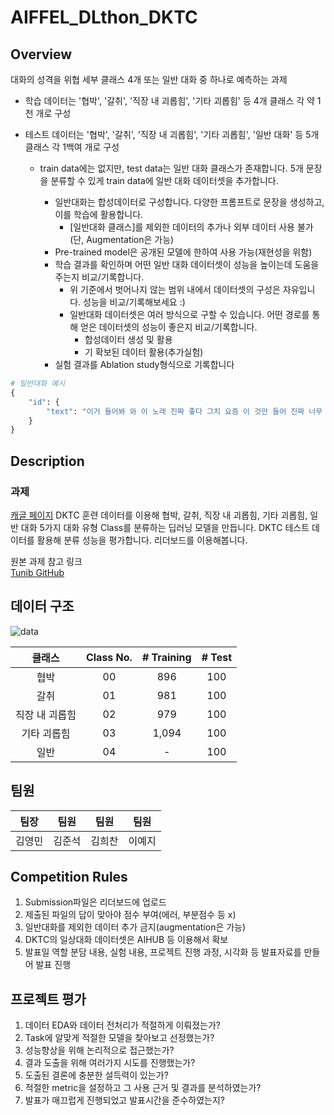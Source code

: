 # AIFFEL_DLthon_DKTC

## Overview
대화의 성격을 위협 세부 클래스 4개 또는 일반 대화 중 하나로 예측하는 과제

- 학습 데이터는 '협박', '갈취', '직장 내 괴롭힘', '기타 괴롭힘' 등 4개 클래스 각 약 1천 개로 구성

- 테스트 데이터는 '협박', '갈취', '직장 내 괴롭힘', '기타 괴롭힘', '일반 대화' 등 5개 클래스 각 1백여 개로 구성

    - train data에는 없지만, test data는 일반 대화 클래스가 존재합니다. 5개 문장을 분류할 수 있게 train data에 일반 대화 데이터셋을 추가합니다.

        - 일반대화는 합성데이터로 구성합니다. 다양한 프롬프트로 문장을 생성하고, 이를 학습에 활용합니다.
            - [일반대화 클래스]를 제외한 데이터의 추가나 외부 데이터 사용 불가(단, Augmentation은 가능)
        - Pre-trained model은 공개된 모델에 한하여 사용 가능(재현성을 위함)
        - 학습 결과를 확인하며 어떤 일반 대화 데이터셋이 성능을 높이는데 도움을 주는지 비교/기록합니다.
            - 위 기준에서 벗어나지 않는 범위 내에서 데이터셋의 구성은 자유입니다. 성능을 비교/기록해보세요 :)
            - 일반대화 데이터셋은 여러 방식으로 구할 수 있습니다. 어떤 경로를 통해 얻은 데이터셋의 성능이 좋은지 비교/기록합니다.
                - 합성데이터 생성 및 활용
                - 기 확보된 데이터 활용(추가실험)
        - 실험 결과를 Ablation study형식으로 기록합니다
```python
# 일반대화 예시
{
    "id": {
        "text": "이거 들어봐 와 이 노래 진짜 좋다 그치 요즘 이 것만 들어 진짜 너무 좋다 내가 요즘 듣는 것도 들어봐 음 난 좀 별론데 좋을 줄 알았는데 아쉽네 내 취향은 아닌 듯 배고프다 밥이나 먹으러 가자 그래"
    }
}
```
  
## Description
### 과제
[캐글 페이지](https://www.kaggle.com/competitions/aiffel-dl-thon-online-10/overview)
DKTC 훈련 데이터를 이용해
협박, 갈취, 직장 내 괴롭힘, 기타 괴롭힘, 일반 대화 5가지 대화 유형 Class를 분류하는 딥러닝 모델을 만듭니다.
DKTC 테스트 데이터를 활용해 분류 성능을 평가합니다.
리더보드를 이용해봅니다.

원본 과제 참고 링크  
[Tunib GitHub](https://github.com/tunib-ai/DKTC)  

## 데이터 구조
![data](https://user-images.githubusercontent.com/42150335/149441163-7728a543-5dbd-4fb6-b12f-cae5fc79c6fe.png)
  
|클래스|Class No.|# Training|# Test|
|:----:|:------:|:------:|:------------:|
|협박|00|896|100|
|갈취|01|981|100|
|직장 내 괴롭힘|02|979|100|
|기타 괴롭힘|03|1,094|100|
|일반|04|-|100|

## 팀원
|팀장|팀원|팀원|팀원|
|:----:|:------:|:------:|:------------:|
|김영민|김준석|김희찬|이예지|

## Competition Rules
1. Submission파일은 리더보드에 업로드
2. 제출된 파일의 답이 맞아야 점수 부여(에러, 부분점수 등 x)
3. 일반대화를 제외한 데이터 추가 금지(augmentation은 가능)
4. DKTC의 일상대화 데이터셋은 AIHUB 등 이용해서 확보
5. 발표일 역할 분담 내용, 실험 내용, 프로젝트 진행 과정, 시각화 등 발표자료를 만들어 발표 진행

## 프로젝트 평가
1. 데이터 EDA와 데이터 전처리가 적절하게 이뤄졌는가?
2. Task에 알맞게 적절한 모델을 찾아보고 선정했는가?
3. 성능향상을 위해 논리적으로 접근했는가?
4. 결과 도출을 위해 여러가지 시도를 진행했는가?
5. 도출된 결론에 충분한 설득력이 있는가?
6. 적절한 metric을 설정하고 그 사용 근거 및 결과를 분석하였는가?
7. 발표가 매끄럽게 진행되었고 발표시간을 준수하였는지?
